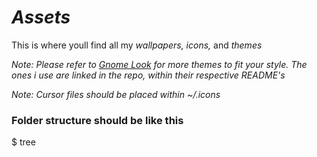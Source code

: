 # *Assets* 

This is where youll find all my *wallpapers, icons,* and *themes*

_Note: Please refer to [Gnome Look](https://www.gnome-look.org/browse?ord=rating) for more themes to fit your style. The ones i use are linked in the repo, within their respective README's_

_Note: Cursor files should be placed within ~/.icons_

### Folder structure should be like this

$ tree
